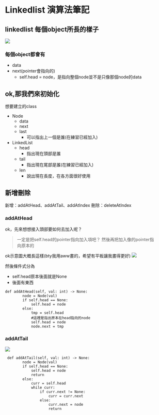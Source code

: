 # Linkedlist 演算法筆記


## linkedlist 每個object所長的樣子
![](https://i.imgur.com/RweO6sZ.png)
### 每個object都會有
- data
- next(pointer會指向的)
    - self.head = node，是指向整個node並不是只像那個node的data
    
## ok,那我們來初始化
想要建立的class
- Node
    - data
    - next
    - last
        - 可以指出上一個是誰(在練習已經加入)
- LinkedList
    - head
        - 指出現在頭部是誰
    - tail
        - 指出現在尾部是誰(在練習已經加入)
    - len
        - 說出現在長度，在各方面很好使用

## 新增刪除
新增：addAtHead、addAtTail、addAtIndex
刪除：deleteAtIndex

### addAtHead
ok，先來想想接入頭部要如何去加入呢？
>一定是把self.head的pointer指向加入項吧？
然後再把加入像的pointer指向原本的

ok示意圖大概長這樣(bty我用aww畫的，希望有平板讓我畫得更好)
![](https://i.imgur.com/fYVr0q2.png)

然後條件式分為
- self.head原本後面就是None
- 後面有東西

```python=
def addAtHead(self, val: int) -> None:
        node = Node(val)
        if self.head == None:
            self.head = node
        else:
            tmp = self.head
            #這裡是指出原本在head指向的node
            self.head = node
            node.next = tmp

```
### addAtTail

![](https://i.imgur.com/thJRQed.png)


```python=
 def addAtTail(self, val: int) -> None:
        node = Node(val)
        if self.head == None:
            self.head = node
            return
        else:
            curr = self.head
            while curr:
                if curr.next != None:
                    curr = curr.next
                else:
                    curr.next = node
                    return

```